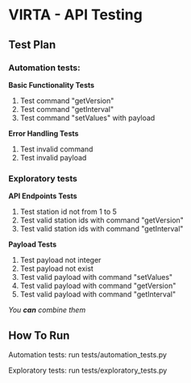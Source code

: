 # VIRTA - API Testing
## Test Plan

### **Automation tests:**

**Basic Functionality Tests**
1. Test command "getVersion"
2. Test command "getInterval"
3. Test command "setValues" with payload

**Error Handling Tests**
1. Test invalid command
2. Test invalid payload


### **Exploratory tests**

**API Endpoints Tests**
1. Test station id not from 1 to 5
2. Test valid station ids with command "getVersion"
3. Test valid station ids with command "getInterval"

**Payload Tests**
1. Test payload not integer
2. Test payload not exist
3. Test valid payload with command "setValues"
4. Test valid payload with command "getVersion"
5. Test valid payload with command "getInterval"


_You **can** combine them_

## How To Run

Automation tests: 
run tests/automation_tests.py

Exploratory tests: 
run tests/exploratory_tests.py